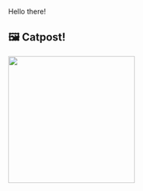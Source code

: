 Hello there!



## 🖼️ Catpost!

<sub>
    <img src="https://cdn2.thecatapi.com/images/9PeP4ntRJ.jpg" height="256">
</sub>

